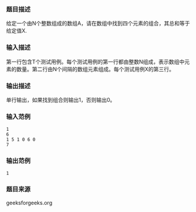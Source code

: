 ### 题目描述
给定一个由N个整数组成的数组A，请在数组中找到四个元素的组合，其总和等于给定值X.
### 输入描述
第一行包含T个测试用例。每个测试用例的第一行都由整数N组成，表示数组中元素的数量。第二行由N个间隔的数组元素组成。每个测试用例X的第三行。
### 输出描述
单行输出，如果找到组合则输出1，否则输出0。
### 输入范例
```
1
6
1 5 1 0 6 0
7
```
### 输出范例
```
1
```
### 题目来源
geeksforgeeks.org

